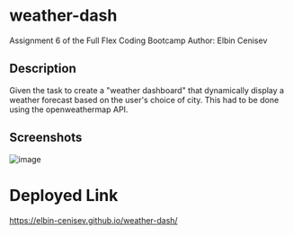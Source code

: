 # weather-dash
Assignment 6 of the Full Flex Coding Bootcamp
Author: Elbin Cenisev

## Description
Given the task to create a "weather dashboard" that dynamically display a weather forecast based on the user's choice of city.
This had to be done using the openweathermap API.

## Screenshots
![image](https://user-images.githubusercontent.com/75343776/124416149-589a4b00-dd24-11eb-9ffd-a84759858cc3.png)

# Deployed Link
https://elbin-cenisev.github.io/weather-dash/
